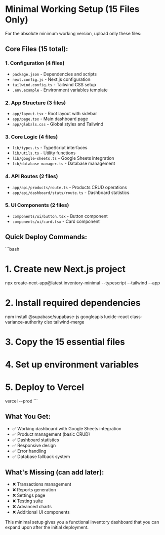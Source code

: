 # Minimal Working Setup (15 Files Only)

For the absolute minimum working version, upload only these files:

## Core Files (15 total):

### 1. Configuration (4 files)
- `package.json` - Dependencies and scripts
- `next.config.js` - Next.js configuration  
- `tailwind.config.ts` - Tailwind CSS setup
- `.env.example` - Environment variables template

### 2. App Structure (3 files)
- `app/layout.tsx` - Root layout with sidebar
- `app/page.tsx` - Main dashboard page
- `app/globals.css` - Global styles and Tailwind

### 3. Core Logic (4 files)
- `lib/types.ts` - TypeScript interfaces
- `lib/utils.ts` - Utility functions
- `lib/google-sheets.ts` - Google Sheets integration
- `lib/database-manager.ts` - Database management

### 4. API Routes (2 files)
- `app/api/products/route.ts` - Products CRUD operations
- `app/api/dashboard/stats/route.ts` - Dashboard statistics

### 5. UI Components (2 files)
- `components/ui/button.tsx` - Button component
- `components/ui/card.tsx` - Card component

## Quick Deploy Commands:

\`\`\`bash
# 1. Create new Next.js project
npx create-next-app@latest inventory-minimal --typescript --tailwind --app

# 2. Install required dependencies
npm install @supabase/supabase-js googleapis lucide-react class-variance-authority clsx tailwind-merge

# 3. Copy the 15 essential files
# 4. Set up environment variables
# 5. Deploy to Vercel
vercel --prod
\`\`\`

## What You Get:
- ✅ Working dashboard with Google Sheets integration
- ✅ Product management (basic CRUD)
- ✅ Dashboard statistics
- ✅ Responsive design
- ✅ Error handling
- ✅ Database fallback system

## What's Missing (can add later):
- ❌ Transactions management
- ❌ Reports generation  
- ❌ Settings page
- ❌ Testing suite
- ❌ Advanced charts
- ❌ Additional UI components

This minimal setup gives you a functional inventory dashboard that you can expand upon after the initial deployment.
